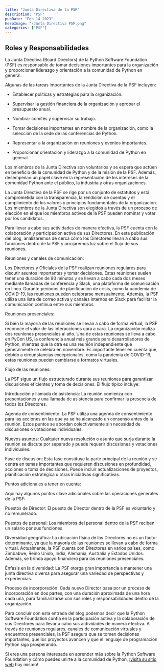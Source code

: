 ```yaml
---
title: "Junta Directiva de la PSF"
description: "PSF"
pubDate: "Feb 14 2023"
heroImage: "/Junta Directiva PSF.png"
categories: ["PSF"]
---
```


## Roles y Responsabilidades

La Junta Directiva (Board Directors) de la Python Software Foundation
(PSF) es responsable de tomar decisiones importantes para la
organización y proporcionar liderazgo y orientación a la comunidad de
Python en general.

Algunas de las tareas importantes de la Junta Directiva de la PSF
incluyen:

- Establecer políticas y estrategias para la organización.

- Supervisar la gestión financiera de la organización y aprobar el presupuesto anual.

- Nombrar comités y supervisar su trabajo.

- Tomar decisiones importantes en nombre de la organización, como la selección de la sede de las conferencias de Python.

- Representar a la organización en reuniones y eventos importantes.

- Proporcionar orientación y liderazgo a la comunidad de Python en general.

Los miembros de la Junta Directiva son voluntarios y se espera que
actúen en beneficio de la comunidad de Python y de la misión de la PSF.
Además, desempeñan un papel clave en la representación de los intereses
de la comunidad Python ante el público, la industria y otras
organizaciones.

La Junta Directiva de la PSF se rige por un conjunto de estatutos y está
comprometida con la transparencia, la rendición de cuentas y el
cumplimiento de los valores y principios fundamentales de la
organización. Los miembros de la Junta Directiva son elegidos a través
de un proceso de elección en el que los miembros activos de la PSF
pueden nominar y votar por los candidatos.

Para llevar a cabo sus actividades de manera efectiva, la PSF cuenta con
la colaboración y participación activa de sus Directores. En esta
publicación del blog, analizaremos de cerca cómo los Directores llevan a
cabo sus funciones dentro de la PSF y arrojaremos luz sobre el flujo de
sus reuniones.

Reuniones y canales de comunicación:

Los Directores y Oficiales de la PSF realizan reuniones regulares para
discutir asuntos importantes y tomar decisiones. Estas reuniones suelen
tener una duración de 90 minutos y se llevan a cabo cada dos meses
mediante llamadas de conferencia y Slack, una plataforma de comunicación
en línea. Durante períodos de planificación de crisis, como la pandemia
de COVID-19, las reuniones pueden celebrarse mensualmente. Además, la
PSF utiliza una lista de correo activa y canales internos en Slack para
facilitar la comunicación continua entre sus miembros.

Reuniones presenciales:

Si bien la mayoría de las reuniones se llevan a cabo de forma virtual,
la PSF reconoce el valor de las interacciones cara a cara. La
organización realiza dos reuniones presenciales al año. Una de estas
reuniones se lleva a cabo en PyCon US, la conferencia anual más grande
para desarrolladores de Python, mientras que la otra es una reunión
independiente que generalmente se celebra en noviembre. Es importante
tener en cuenta que, debido a circunstancias excepcionales, como la
pandemia de COVID-19, estas reuniones pueden cambiarse a formatos
virtuales.

Flujo de las reuniones:

La PSF sigue un flujo estructurado durante sus reuniones para garantizar
discusiones eficientes y toma de decisiones. El flujo típico incluye:

Introducción y llamada de asistencia: La reunión comienza con
presentaciones y una llamada de asistencia para confirmar la presencia
de todos los Directores.

Agenda de consentimiento: La PSF utiliza una agenda de consentimiento
para las acciones en las que ya se ha alcanzado un consenso antes de la
reunión. Estos puntos se abordan colectivamente sin necesidad de
discusiones o votaciones individuales.

Nuevos asuntos: Cualquier nueva resolución o asunto que surja durante la
reunión se discute por separado y puede requerir discusiones y
votaciones individuales.

Fase de discusión: Esta fase constituye la parte principal de la reunión
y se centra en temas importantes que requieren discusiones en
profundidad, acciones o toma de decisiones. Puede incluir
actualizaciones de proyectos, planificación estratégica u otras
iniciativas significativas.

Puntos adicionales a tener en cuenta:

Aquí hay algunos puntos clave adicionales sobre las operaciones
generales de la PSF:

Puestos de Director: El puesto de Director dentro de la PSF es
voluntario y no remunerado.

Puestos de personal: Los miembros del personal dentro de la PSF reciben
un salario por sus funciones.

Diversidad geográfica: La ubicación física de los Directores no es un
factor determinante, ya que la mayoría de las reuniones se llevan a cabo
de forma virtual. Actualmente, la PSF cuenta con Directores en varios
países, como Zimbabwe, Reino Unido, India, Alemania, Australia y Estados
Unidos. Además, se brinda apoyo financiero para las reuniones
presenciales.

Énfasis en la diversidad: La PSF otorga gran importancia a mantener una
junta directiva diversa para asegurar una variedad de perspectivas y
experiencias.

Proceso de incorporación: Cada nuevo Director pasa por un proceso de
incorporación en dos partes, con una duración aproximada de una hora
cada una, para familiarizarse con sus roles y responsabilidades dentro
de la organización.

Para concluir con esta entrada del blog podemos decir que la Python
Software Foundation confía en la participación activa y la colaboración
de sus Directores para llevar a cabo sus actividades de manera efectiva.
A través de reuniones regulares, canales de comunicación virtuales y
encuentros presenciales, la PSF asegura que se tomen decisiones
importantes, que los proyectos avancen y que el lenguaje de programación
Python siga prosperando.  
  
Si eres una persona interesada en aprender más sobre la Python Software
Foundation y cómo puedes unirte a la comunidad de Python, ¡[<u>visita su
sitio web</u>](https://www.python.org/psf/about/) hoy mismo!
